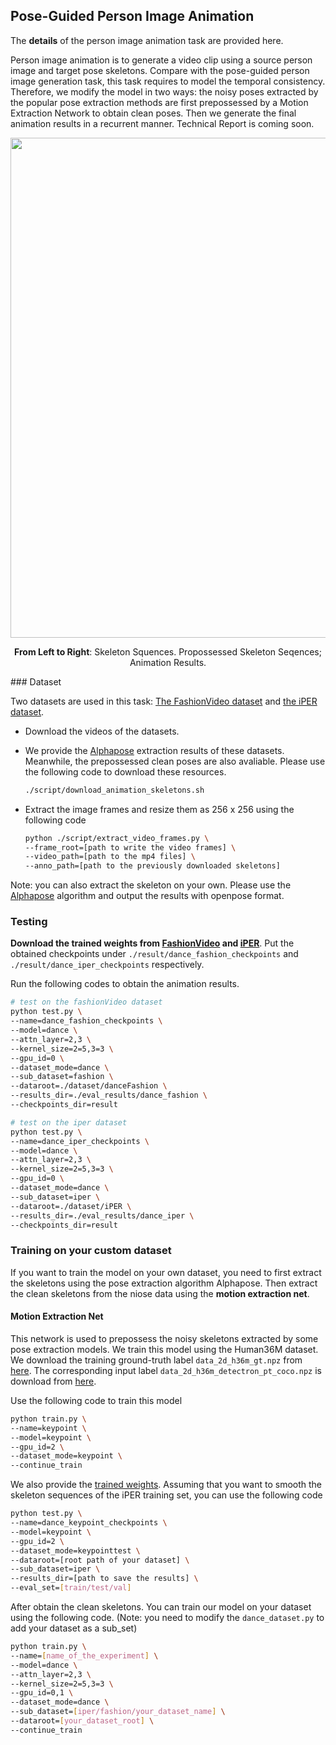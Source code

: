 ## Pose-Guided Person Image Animation

The **details** of the person image animation task are provided here.

Person image animation is to generate a video clip using a source person image and target pose skeletons. Compare with the pose-guided person image generation task, this task requires to model the temporal consistency. Therefore, we modify the model in two ways: the noisy poses extracted by the popular pose extraction methods are first prepossessed by a Motion Extraction Network to obtain clean poses. Then we generate the final animation results in a recurrent manner.  Technical Report is coming soon.

<p align='center'>  
  <img src='https://user-images.githubusercontent.com/30292465/80794884-943fff00-8bcd-11ea-8287-91489b86deff.gif' width='800'/>
</p>
<p align='center'> 
  <b>From Left to Right</b>: Skeleton Squences. Propossessed Skeleton Seqences; Animation Results.
</p>
### Dataset

Two datasets are used in this task: [The FashionVideo dataset](https://vision.cs.ubc.ca/datasets/fashion/) and [the iPER dataset](https://svip-lab.github.io/project/impersonator). 

* Download the videos of the datasets.

* We provide the [Alphapose](https://github.com/MVIG-SJTU/AlphaPose) extraction results of these datasets. Meanwhile, the prepossessed clean poses are also avaliable. Please use the following code to download these resources.

  ``` bash
  ./script/download_animation_skeletons.sh
  ```

* Extract the image frames and resize them as 256 x 256 using the following code

  ``` bash
  python ./script/extract_video_frames.py \
  --frame_root=[path to write the video frames] \
  --video_path=[path to the mp4 files] \
  --anno_path=[path to the previously downloaded skeletons]
  ```

Note: you can also extract the skeleton on your own. Please use the [Alphapose](https://github.com/MVIG-SJTU/AlphaPose) algorithm and output the results with openpose format.

### Testing

**Download the trained weights from [FashionVideo](https://drive.google.com/drive/folders/14bdd02GuR1dSTGAUkO_n4Xn0RjJXmdXV?usp=sharing) and [iPER](https://drive.google.com/drive/folders/11660gR9qgAdJrcnfjiaBxcb8cXDWx2uf?usp=sharing)**. Put the obtained checkpoints under `./result/dance_fashion_checkpoints` and `./result/dance_iper_checkpoints` respectively.

Run the following codes to obtain the animation results.

``` bash
# test on the fashionVideo dataset 
python test.py \
--name=dance_fashion_checkpoints \
--model=dance \
--attn_layer=2,3 \
--kernel_size=2=5,3=3 \
--gpu_id=0 \
--dataset_mode=dance \
--sub_dataset=fashion \
--dataroot=./dataset/danceFashion \
--results_dir=./eval_results/dance_fashion \
--checkpoints_dir=result

# test on the iper dataset
python test.py \
--name=dance_iper_checkpoints \
--model=dance \
--attn_layer=2,3 \
--kernel_size=2=5,3=3 \
--gpu_id=0 \
--dataset_mode=dance \
--sub_dataset=iper \
--dataroot=./dataset/iPER \
--results_dir=./eval_results/dance_iper \
--checkpoints_dir=result
```

### Training on your custom dataset 

If you want to train the model on your own dataset, you need to first extract the skeletons using the pose extraction algorithm Alphapose. Then extract the clean skeletons from the niose data using the **motion extraction net**. 

#### Motion Extraction Net

This network is used to prepossess the noisy skeletons extracted by some pose extraction models. We train this model using the Human36M dataset. We download the training ground-truth label `data_2d_h36m_gt.npz` from [here](https://github.com/facebookresearch/VideoPose3D/blob/master/DATASETS.md). The corresponding input label `data_2d_h36m_detectron_pt_coco.npz` is download from [here](https://github.com/facebookresearch/VideoPose3D/issues/2#issuecomment-444687031).

Use the following code to train this model

``` bash 
python train.py \
--name=keypoint \
--model=keypoint \
--gpu_id=2 \
--dataset_mode=keypoint \
--continue_train
```

We also provide the [trained weights](https://drive.google.com/drive/folders/1Tc1MkSuFnGv9a_TcANQcChK6IS43oKQo). Assuming that you want to smooth the skeleton sequences of the iPER training set, you can use the following code

``` bash
python test.py \
--name=dance_keypoint_checkpoints \
--model=keypoint \
--gpu_id=2 \
--dataset_mode=keypointtest \
--dataroot=[root path of your dataset] \
--sub_dataset=iper \
--results_dir=[path to save the results] \
--eval_set=[train/test/val]
```



After obtain the clean skeletons. You can train our model on your dataset using the following code. (Note: you need to modify the `dance_dataset.py` to add your dataset as a sub_set)

``` bash
python train.py \
--name=[name_of_the_experiment] \
--model=dance \
--attn_layer=2,3 \
--kernel_size=2=5,3=3 \
--gpu_id=0,1 \
--dataset_mode=dance \
--sub_dataset=[iper/fashion/your_dataset_name] \
--dataroot=[your_dataset_root] \
--continue_train
```











